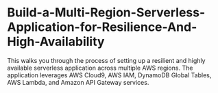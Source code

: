 # Build-a-Multi-Region-Serverless-Application-for-Resilience-And-High-Availability

This walks you through the process of setting up a resilient and highly available serverless application across multiple AWS regions. The application leverages AWS Cloud9, AWS IAM, DynamoDB Global Tables, AWS Lambda, and Amazon API Gateway services.

